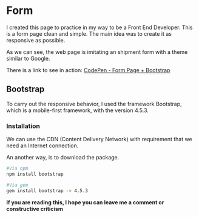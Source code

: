 # Form

I created this page to practice in my way to be a Front End Developer. This is a form page clean and simple. The main idea was to create it as responsive as possible.

As we can see, the web page is imitating an shipment form with a theme similar to Google.

There is a link to see in action: [CodePen - Form Page + Bootstrap](https://codepen.io/jjpg/full/QWERmBY)

## Bootstrap

To carry out the responsive behavior, I used the framework Bootstrap, which is a mobile-first framework, with the version 4.5.3.



### Installation

We can use the CDN (Content Delivery Network) with requirement that we need an Internet connection.

An another way, is to download the package.

```bash
#Via npm
npm install bootstrap

#Via gem
gem install bootstrap -v 4.5.3
```





**If you are reading this, I hope you can leave me a comment or constructive criticism**
